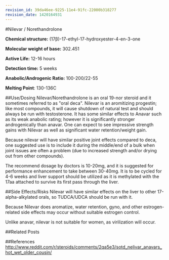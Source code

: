 ```yaml
---
revision_id: 39da46ee-9225-11e4-91fc-22000b318277
revision_date: 1420164931
---
```



#Nilevar / Norethandrolone

**Chemical structure:** (17β)-17-ethyl-17-hydroxyester-4-en-3-one 

**Molecular weight of base:** 302.451

**Active Life:** 12-16 hours

**Detection time:** 5 weeks

**Anabolic/Androgenic Ratio:** 100-200/22-55

**Melting Point**: 130-136C


##Use/Dosing
Nilevar/Norethandrolone  is an oral 19-nor steroid and it sometimes referred to as "oral deca".  Nilevar is an aromitizing progestin; like most compounds, it will cause shutdown of natural test and should always be run with testosterone.   It has some similar effects to Anavar such as its weak anabolic rating; however it is significantly stronger androgenically than anavar. One can expect to see impressive strength gains with Nilevar as well as significant water retention/weight gain.

Because nilevar will have similar positive joint effects compared to deca, one suggested use is to include it during the middle/end of a bulk when joint issues are often a problem (due to increased strength and/or drying out from other compounds). 

The recommend dosage by doctors is 10-20mg, and it is suggested for performance enhancement to take between 30-40mg. It is to be cycled for 4-6 weeks and liver support should be utilized as it is methylated with the 17aa attached to survive its first pass through the liver.

##Side Effects/Risks
Nilevar will have similar effects on the liver to other 17-alpha-alkylated orals, so TUDCA/UDCA should be run with it.  

Because Nilevar does aromatize, water retention, gyno, and other estrogen-related side effects may occur without suitable estrogen control.

Unlike anavar, nilevar is not suitable for women, as virilization will occur.

##Related Posts

##References
http://www.reddit.com/r/steroids/comments/2qa5e3/sotd_nelivar_anavars_hot_wet_older_cousin/